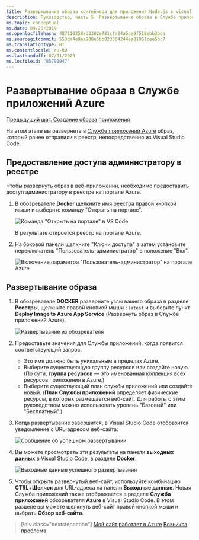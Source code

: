 ```yaml
---
title: Развертывание образа контейнера для приложения Node.js в Visual Studio Code
description: Руководство, часть 5. Развертывание образа в Службе приложений Azure
ms.topic: conceptual
ms.date: 09/20/2019
ms.openlocfilehash: 487110258ed3302e781cfa24a5ae9f518ebb3bda
ms.sourcegitcommit: 553da4e9aa988e5bb823364244ea81961cee5bc7
ms.translationtype: HT
ms.contentlocale: ru-RU
ms.lasthandoff: 07/01/2020
ms.locfileid: "85792947"
---
```

# <a name="deploy-the-image-to-azure-app-service"></a>Развертывание образа в Службе приложений Azure

[Предыдущий шаг. Создание образа приложения](tutorial-vscode-docker-node-04.md)

На этом этапе вы развернете в [Службе приложений Azure](https://azure.microsoft.com/services/app-service/) образ, который ранее отправили в реестр, непосредственно из Visual Studio Code.

## <a name="enable-admin-access-on-the-registry"></a>Предоставление доступа администратору в реестре

Чтобы развернуть образ в веб-приложении, необходимо предоставить доступ администратору в реестре на портале Azure.

1. В обозревателе **Docker** щелкните имя реестра правой кнопкой мыши и выберите команду "Открыть на портале". 

    ![Команда "Открыть на портале" в VS Code](media/deploy-containers/open-in-portal.png)

    В результате откроется реестр на портале Azure.

1. На боковой панели щелкните "Ключи доступа" а затем установите переключатель "Пользователь-администратор" в положение "Вкл".  
    
    ![Включение параметра "Пользователь-администратор" на портале Azure](media/deploy-containers/access-keys.png)

## <a name="deploy-image"></a>Развертывание образа

1. В обозревателе **DOCKER** разверните узлы вашего образа в разделе **Реестры**, щелкните правой кнопкой мыши `:latest` и выберите пункт **Deploy Image to Azure App Service** (Развернуть образ в Службе приложений Azure).

    ![Развертывание из обозревателя](media/deploy-containers/deploy-image-command.png)

1. Предоставьте значения для Службы приложений, когда появится соответствующий запрос.

    - Это имя должно быть уникальным в пределах Azure.
    - Выберите существующую группу ресурсов или создайте новую. (По сути, **группа ресурсов** — это именованная коллекция всех ресурсов приложения в Azure.)
    - Выберите существующий план службы приложений или создайте новый. (**План Службы приложений** определяет физические ресурсы, в которых размещается веб-сайт. Для работы с этим руководством можно использовать уровень "Базовый" или "Бесплатный".)

1. Когда развертывание завершится, в Visual Studio Code отобразится уведомление с URL-адресом веб-сайта:

    ![Сообщение об успешном развертывании](media/deploy-containers/deploy-successful.png)

1. Вы можете просмотреть эти результаты на панели **выходных данных** в Visual Studio Code, в разделе **Docker**:

    ![Выходные данные успешного развертывания](media/deploy-containers/deploy-output.png)

1. Чтобы открыть развернутый веб-сайт, используйте комбинацию **CTRL**+**Щелчок** для URL-адреса на панели **Выходные данные**. Новая Служба приложений также отображается в разделе **Служба приложений** обозревателя **Azure** в Visual Studio Code. В этом разделе вы можете щелкнуть веб-сайт правой кнопкой мыши и выбрать **Обзор веб-сайта**.

> [!div class="nextstepaction"]
> [Мой сайт работает в Azure](tutorial-vscode-docker-node-06.md) [Возникла проблема](https://www.research.net/r/PWZWZ52?tutorial=docker-extension&step=deploy-app)
